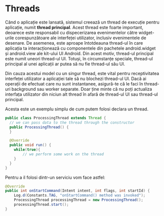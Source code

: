 # Threads

Când o aplicație este lansată, sistemul creează un thread de execuție pentru
aplicație, numit **thread principal**. Acest thread este foarte important,
deoarece este responsabil cu dispecerizarea evenimentelor către widget-urile
corespunzătoare ale interfeței utilizator, inclusiv evenimentele de desenare.
De asemenea, este aproape întotdeauna thread-ul în care aplicația ta
interacționează cu componentele din pachetele android.widget și android.view
ale kit-ului UI Android. Din acest motiv, thread-ul principal este numit uneori
thread-ul UI. Totuși, în circumstanțe speciale, thread-ul principal al unei
aplicații ar putea să nu fie thread-ul său UI.

Din cauza acestui model cu un singur thread, este vital pentru receptivitatea
interfeței utilizator a aplicației tale să nu blochezi thread-ul UI. Dacă ai
operații de efectuat care nu sunt instantanee, asigură-te că le faci în
thread-uri background sau worker separate. Doar ține minte că nu poți actualiza
interfața utilizator din niciun alt thread în afară de thread-ul UI sau
thread-ul principal.

Acesta este un exemplu simplu de cum putem folosi declara un thread.
```java
public class ProcessingThread extends Thread {
  // we can pass data to the thread through the constructor
  public ProcessingThread() {
  }

  @Override
  public void run() {
    while(true){ 
        // we perform some work on the thread
    }
  }
}
```

Pentru a il folosi dintr-un serviciu vom face astfel:

```java
@Override
public int onStartCommand(Intent intent, int flags, int startId) {
    Log.d(Constants.TAG, "onStartCommand() method was invoked");
    ProcessingThread processingThread = new ProcessingThread();
    processingThread.start();
}
```
